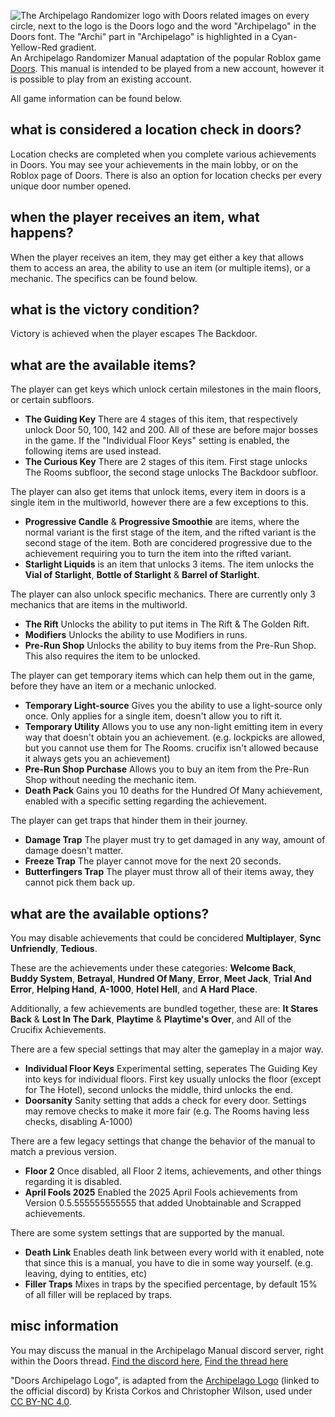 ![The Archipelago Randomizer logo with Doors related images on every circle, next to the logo is the Doors logo and the word "Archipelago" in the Doors font. The "Archi" part in "Archipelago" is highlighted in a Cyan-Yellow-Red gradient.](https://file.garden/ZgF3xxdyQ318Tt1G/Archipelago/doorsarchipelago_text.svg)
An Archipelago Randomizer Manual adaptation of the popular Roblox game [Doors](https://www.roblox.com/games/6516141723/DOORS). This manual is intended to be played from a new account, however it is possible to play from an existing account.

All game information can be found below.

## what is considered a location check in doors?
Location checks are completed when you complete various achievements in Doors. You may see your achievements in the main lobby, or on the Roblox page of Doors. There is also an option for location checks per every unique door number opened.
## when the player receives an item, what happens?
When the player receives an item, they may get either a key that allows them to access an area, the ability to use an item (or multiple items), or a mechanic. The specifics can be found below.
## what is the victory condition?
Victory is achieved when the player escapes The Backdoor.
## what are the available items?
The player can get keys which unlock certain milestones in the main floors, or certain subfloors.
- **The Guiding Key** There are 4 stages of this item, that respectively unlock Door 50, 100, 142 and 200. All of these are before major bosses in the game. If the "Individual Floor Keys" setting is enabled, the following items are used instead.
- **The Curious Key** There are 2 stages of this item. First stage unlocks The Rooms subfloor, the second stage unlocks The Backdoor subfloor.

The player can also get items that unlock items, every item in doors is a single item in the multiworld, however there are a few exceptions to this.
- **Progressive Candle** & **Progressive Smoothie** are items, where the normal variant is the first stage of the item, and the rifted variant is the second stage of the item. Both are concidered progressive due to the achievement requiring you to turn the item into the rifted variant.
- **Starlight Liquids** is an item that unlocks 3 items. The item unlocks the **Vial of Starlight**, **Bottle of Starlight** & **Barrel of Starlight**.

The player can also unlock specific mechanics. There are currently only 3 mechanics that are items in the multiworld.
- **The Rift** Unlocks the ability to put items in The Rift & The Golden Rift.
- **Modifiers** Unlocks the ability to use Modifiers in runs.
- **Pre-Run Shop** Unlocks the ability to buy items from the Pre-Run Shop. This also requires the item to be unlocked.

The player can get temporary items which can help them out in the game, before they have an item or a mechanic unlocked.
- **Temporary Light-source** Gives you the ability to use a light-source only once. Only applies for a single item, doesn't allow you to rift it.
- **Temporary Utility** Allows you to use any non-light emitting item in every way that doesn't obtain you an achievement. (e.g. lockpicks are allowed, but you cannot use them for The Rooms. crucifix isn't allowed because it always gets you an achievement)
- **Pre-Run Shop Purchase** Allows you to buy an item from the Pre-Run Shop without needing the mechanic item.
- **Death Pack** Gains you 10 deaths for the Hundred Of Many achievement, enabled with a specific setting regarding the achievement.

The player can get traps that hinder them in their journey.
- **Damage Trap** The player must try to get damaged in any way, amount of damage doesn't matter.
- **Freeze Trap** The player cannot move for the next 20 seconds.
- **Butterfingers Trap** The player must throw all of their items away, they cannot pick them back up.

## what are the available options?

You may disable achievements that could be concidered **Multiplayer**, **Sync Unfriendly**, **Tedious**.

These are the achievements under these categories: **Welcome Back**, **Buddy System**, **Betrayal**, **Hundred Of Many**, **Error**, **Meet Jack**, **Trial And Error**, **Helping Hand**, **A-1000**, **Hotel Hell**, and **A Hard Place**.

Additionally, a few achievements are bundled together, these are: **It Stares Back** & **Lost In The Dark**, **Playtime** & **Playtime's Over**, and All of the Crucifix Achievements.

There are a few special settings that may alter the gameplay in a major way.
- **Individual Floor Keys** Experimental setting, seperates The Guiding Key into keys for individual floors. First key usually unlocks the floor (except for The Hotel), second unlocks the middle, third unlocks the end.
- **Doorsanity** Sanity setting that adds a check for every door. Settings may remove checks to make it more fair (e.g. The Rooms having less checks, disabling A-1000)

There are a few legacy settings that change the behavior of the manual to match a previous version.
- **Floor 2** Once disabled, all Floor 2 items, achievements, and other things regarding it is disabled.
- **April Fools 2025** Enabled the 2025 April Fools achievements from Version 0.5.555555555555 that added Unobtainable and Scrapped achievements.

There are some system settings that are supported by the manual.
- **Death Link** Enables death link between every world with it enabled, note that since this is a manual, you have to die in some way yourself. (e.g. leaving, dying to entities, etc)
- **Filler Traps** Mixes in traps by the specified percentage, by default 15% of all filler will be replaced by traps.

## misc information

You may discuss the manual in the Archipelago Manual discord server, right within the Doors thread. [Find the discord here](https://discord.gg/T5bcsVHByx), [Find the thread here](https://canary.discord.com/channels/1097532591650910289/1230046028799934464)

"Doors Archipelago Logo", is adapted from the [Archipelago Logo](https://canary.discord.com/channels/731205301247803413/874776082946064394/1009265363600556094) (linked to the official discord) by Krista Corkos and Christopher Wilson, used under [CC BY-NC 4.0](http://creativecommons.org/licenses/by-nc/4.0/).